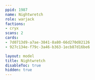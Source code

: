 ```yaml
---
ppid: 1987
name: Nightwretch
role: warjack
factions:
- cryx
scans: 2
cards:
- 7d0713d9-a7ae-3841-8a80-66d270d82126
- 927c134e-f79c-3a46-b363-1ecb87d16be6

layout: model
title: Nightwretch
disableToc: true
hidden: true
---
```


